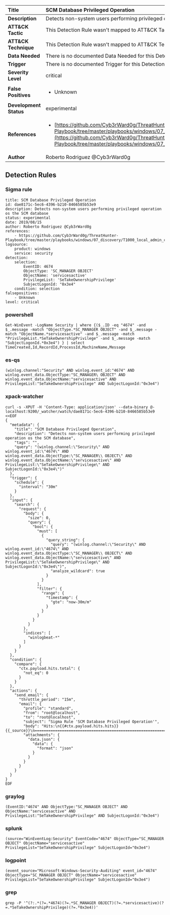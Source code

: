 | Title                    | SCM Database Privileged Operation       |
|:-------------------------|:------------------|
| **Description**          | Detects non-system users performing privileged operation os the SCM database |
| **ATT&amp;CK Tactic**    |   This Detection Rule wasn't mapped to ATT&amp;CK Tactic yet  |
| **ATT&amp;CK Technique** |  This Detection Rule wasn't mapped to ATT&amp;CK Technique yet  |
| **Data Needed**          |  There is no documented Data Needed for this Detection Rule yet  |
| **Trigger**              |  There is no documented Trigger for this Detection Rule yet  |
| **Severity Level**       | critical |
| **False Positives**      | <ul><li>Unknown</li></ul>  |
| **Development Status**   | experimental |
| **References**           | <ul><li>[https://github.com/Cyb3rWard0g/ThreatHunter-Playbook/tree/master/playbooks/windows/07_discovery/T1000_local_admin_check/local_admin_remote_check_openscmanager.md](https://github.com/Cyb3rWard0g/ThreatHunter-Playbook/tree/master/playbooks/windows/07_discovery/T1000_local_admin_check/local_admin_remote_check_openscmanager.md)</li></ul>  |
| **Author**               | Roberto Rodriguez @Cyb3rWard0g |


## Detection Rules

### Sigma rule

```
title: SCM Database Privileged Operation
id: dae8171c-5ec6-4396-b210-8466585b53e9
description: Detects non-system users performing privileged operation os the SCM database
status: experimental
date: 2019/08/15
author: Roberto Rodriguez @Cyb3rWard0g
references:
    - https://github.com/Cyb3rWard0g/ThreatHunter-Playbook/tree/master/playbooks/windows/07_discovery/T1000_local_admin_check/local_admin_remote_check_openscmanager.md
logsource:
    product: windows
    service: security
detection:
    selection: 
        EventID: 4674
        ObjectType: 'SC_MANAGER OBJECT'
        ObjectName: 'servicesactive'
        PrivilegeList: 'SeTakeOwnershipPrivilege'
        SubjectLogonId: "0x3e4"
    condition: selection
falsepositives:
    - Unknown
level: critical

```





### powershell
    
```
Get-WinEvent -LogName Security | where {($_.ID -eq "4674" -and $_.message -match "ObjectType.*SC_MANAGER OBJECT" -and $_.message -match "ObjectName.*servicesactive" -and $_.message -match "PrivilegeList.*SeTakeOwnershipPrivilege" -and $_.message -match "SubjectLogonId.*0x3e4") } | select TimeCreated,Id,RecordId,ProcessId,MachineName,Message
```


### es-qs
    
```
(winlog.channel:"Security" AND winlog.event_id:"4674" AND winlog.event_data.ObjectType:"SC_MANAGER\ OBJECT" AND winlog.event_data.ObjectName:"servicesactive" AND PrivilegeList:"SeTakeOwnershipPrivilege" AND SubjectLogonId:"0x3e4")
```


### xpack-watcher
    
```
curl -s -XPUT -H 'Content-Type: application/json' --data-binary @- localhost:9200/_watcher/watch/dae8171c-5ec6-4396-b210-8466585b53e9 <<EOF
{
  "metadata": {
    "title": "SCM Database Privileged Operation",
    "description": "Detects non-system users performing privileged operation os the SCM database",
    "tags": "",
    "query": "(winlog.channel:\"Security\" AND winlog.event_id:\"4674\" AND winlog.event_data.ObjectType:\"SC_MANAGER\\ OBJECT\" AND winlog.event_data.ObjectName:\"servicesactive\" AND PrivilegeList:\"SeTakeOwnershipPrivilege\" AND SubjectLogonId:\"0x3e4\")"
  },
  "trigger": {
    "schedule": {
      "interval": "30m"
    }
  },
  "input": {
    "search": {
      "request": {
        "body": {
          "size": 0,
          "query": {
            "bool": {
              "must": [
                {
                  "query_string": {
                    "query": "(winlog.channel:\"Security\" AND winlog.event_id:\"4674\" AND winlog.event_data.ObjectType:\"SC_MANAGER\\ OBJECT\" AND winlog.event_data.ObjectName:\"servicesactive\" AND PrivilegeList:\"SeTakeOwnershipPrivilege\" AND SubjectLogonId:\"0x3e4\")",
                    "analyze_wildcard": true
                  }
                }
              ],
              "filter": {
                "range": {
                  "timestamp": {
                    "gte": "now-30m/m"
                  }
                }
              }
            }
          }
        },
        "indices": [
          "winlogbeat-*"
        ]
      }
    }
  },
  "condition": {
    "compare": {
      "ctx.payload.hits.total": {
        "not_eq": 0
      }
    }
  },
  "actions": {
    "send_email": {
      "throttle_period": "15m",
      "email": {
        "profile": "standard",
        "from": "root@localhost",
        "to": "root@localhost",
        "subject": "Sigma Rule 'SCM Database Privileged Operation'",
        "body": "Hits:\n{{#ctx.payload.hits.hits}}{{_source}}\n================================================================================\n{{/ctx.payload.hits.hits}}",
        "attachments": {
          "data.json": {
            "data": {
              "format": "json"
            }
          }
        }
      }
    }
  }
}
EOF

```


### graylog
    
```
(EventID:"4674" AND ObjectType:"SC_MANAGER OBJECT" AND ObjectName:"servicesactive" AND PrivilegeList:"SeTakeOwnershipPrivilege" AND SubjectLogonId:"0x3e4")
```


### splunk
    
```
(source="WinEventLog:Security" EventCode="4674" ObjectType="SC_MANAGER OBJECT" ObjectName="servicesactive" PrivilegeList="SeTakeOwnershipPrivilege" SubjectLogonId="0x3e4")
```


### logpoint
    
```
(event_source="Microsoft-Windows-Security-Auditing" event_id="4674" ObjectType="SC_MANAGER OBJECT" ObjectName="servicesactive" PrivilegeList="SeTakeOwnershipPrivilege" SubjectLogonId="0x3e4")
```


### grep
    
```
grep -P '^(?:.*(?=.*4674)(?=.*SC_MANAGER OBJECT)(?=.*servicesactive)(?=.*SeTakeOwnershipPrivilege)(?=.*0x3e4))'
```



